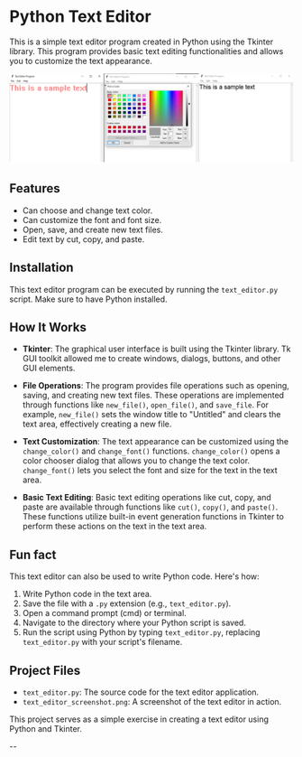 # Python Text Editor

This is a simple text editor program created in Python using the Tkinter library. This program provides basic text editing functionalities and allows you to customize the text appearance.

<img src="text_editor_screenshot.png" alt="Screenshot" width="800">

## Features
- Can choose and change text color.
- Can customize the font and font size.
- Open, save, and create new text files.
- Edit text by cut, copy, and paste.

## Installation
This text editor program can be executed by running the `text_editor.py` script. Make sure to have Python installed.

## How It Works

- **Tkinter**: The graphical user interface is built using the Tkinter library. Tk GUI toolkit allowed me to create windows, dialogs, buttons, and other GUI elements.

- **File Operations**: The program provides file operations such as opening, saving, and creating new text files. These operations are implemented through functions like `new_file()`, `open_file()`, and `save_file`. For example, `new_file()` sets the window title to "Untitled" and clears the text area, effectively creating a new file.

- **Text Customization**: The text appearance can be customized using the `change_color()` and `change_font()` functions. `change_color()` opens a color chooser dialog that allows you to change the text color. `change_font()` lets you select the font and size for the text in the text area.

- **Basic Text Editing**: Basic text editing operations like cut, copy, and paste are available through functions like `cut()`, `copy()`, and `paste()`. These functions utilize built-in event generation functions in Tkinter to perform these actions on the text in the text area.

## Fun fact
This text editor can also be used to write Python code. Here's how:

1. Write Python code in the text area.
2. Save the file with a `.py` extension (e.g., `text_editor.py`).
3. Open a command prompt (cmd) or terminal.
4. Navigate to the directory where your Python script is saved.
5. Run the script using Python by typing `text_editor.py`, replacing `text_editor.py` with your script's filename.

## Project Files
- `text_editor.py`: The source code for the text editor application.
- `text_editor_screenshot.png`: A screenshot of the text editor in action.

This project serves as a simple exercise in creating a text editor using Python and Tkinter.

--
